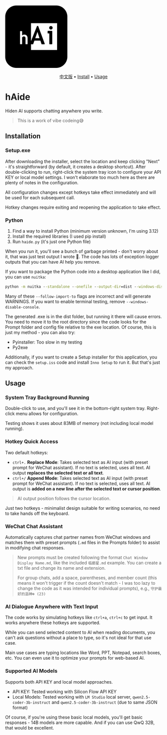 
![](./haide.png)

<p align="center"><a href="https://www.indratang.top/product/haide">中文版</a> • <a href="#installation">Install</a> • <a href="#usage">Usage</a></p>

# hAide

Hiden AI supports chatting anywhere you write.

> This is a work of vibe codeing😅

## Installation

### Setup.exe

After downloading the installer, select the location and keep clicking "Next" - it's straightforward (by default, it creates a desktop shortcut). After double-clicking to run, right-click the system tray icon to configure your API KEY or local model settings. I won't elaborate too much here as there are plenty of notes in the configuration.

All configuration changes except hotkeys take effect immediately and will be used for each subsequent call.

Hotkey changes require exiting and reopening the application to take effect.

### Python

1. Find a way to install Python (minimum version unknown, I'm using 3.12)
2. Install the required libraries (I used pip install)
3. Run `haide.py` (it's just one Python file)

When you run it, you'll see a bunch of garbage printed - don't worry about it, that was just test output I wrote 💩. The code has lots of exception logger outputs that you can have AI help you remove.

If you want to package the Python code into a desktop application like I did, you can use `nuitka`:

```cmd
python -m nuitka --standalone --onefile --output-dir=dist --windows-disable-console --output-filename=haide.exe --windows-icon-from-ico=haide.ico --nofollow-import-to=torch,matplotlib,pandas,numpy,scipy,tkinter --follow-import-to=PIL.Image.Image --follow-import-to=PIL.Image.new --follow-import-to=PIL.ImageDraw.Draw --follow-import-to=keyboard.add_hotkey --follow-import-to=keyboard.remove_hotkey --follow-import-to=keyboard.unhook_all --follow-import-to=pyperclip.copy --follow-import-to=pyperclip.paste --follow-import-to=pyautogui.hotkey --follow-import-to=pyautogui.press --follow-import-to=pyautogui.click --follow-import-to=win32gui.GetWindowText --follow-import-to=win32gui.GetForegroundWindow --follow-import-to=win32gui.FindWindow --follow-import-to=win32gui.ShowWindow --follow-import-to=wxauto.WeChat --follow-import-to=openai.OpenAI --follow-import-to=pystray.Icon --follow-import-to=pystray.MenuItem --follow-import-to=uiautomation.WindowControl --follow-import-to=uiautomation.UIAutomationInitializerInThread --follow-import-to=comtypes.CoInitialize --follow-import-to=comtypes.CoUninitialize --follow-import-to=requests.post haide.py
```

Many of these `--follow-import-to` flags are incorrect and will generate WARNINGS. If you want to enable terminal testing, remove `--windows-disable-console`.

The generated .exe is in the dist folder, but running it there will cause errors. You need to move it to the root directory since the code looks for the Prompt folder and config file relative to the exe location. Of course, this is just my method - you can also try:
- Pyinstaller: Too slow in my testing
- Py2exe

Additionally, if you want to create a Setup installer for this application, you can check the `setup.iss` code and install `Inno Setup` to run it. But that's just my approach.

## Usage

### System Tray Background Running

Double-click to use, and you'll see it in the bottom-right system tray. Right-click menu allows for configuration.

Testing shows it uses about 83MB of memory (not including local model running).

### Hotkey Quick Access

Two default hotkeys:
- `ctrl+.` **Replace Mode**: Takes selected text as AI input (with preset prompt for WeChat assistant). If no text is selected, uses all text. AI output **replaces the selected text or all text**.
- `ctrl+/` **Append Mode**: Takes selected text as AI input (with preset prompt for WeChat assistant). If no text is selected, uses all text. AI output is **added on a new line after the selected text or cursor position**.

> AI output position follows the cursor location.

Just two hotkeys - minimalist design suitable for writing scenarios, no need to take hands off the keyboard.

### WeChat Chat Assistant

Automatically captures chat partner names from WeChat windows and matches them with preset prompts (`.md` files in the Prompts folder) to assist in modifying chat responses.

> New prompts must be created following the format `Chat Window Display Name.md`, like the included `临廊星.md` example. You can create a txt file and change its name and extension.
>
> For group chats, add a space, parentheses, and member count (this means it won't trigger if the count doesn't match - I was too lazy to change the code as it was intended for individual prompts), e.g., `守护最好的涵神❄️ (23)`

### AI Dialogue Anywhere with Text Input

The code works by simulating hotkeys like `ctrl+a`, `ctrl+c` to get input. It works anywhere these hotkeys are supported.

While you can send selected content to AI when reading documents, you can't ask questions without a place to type, so it's not ideal for that use case.

Main use cases are typing locations like Word, PPT, Notepad, search boxes, etc. You can even use it to optimize your prompts for web-based AI.

### Supported AI Models

Supports both API KEY and local model approaches.
- API KEY: Tested working with Silicon Flow API KEY
- Local Models: Tested working with `LM Studio` local server, `qwen2.5-coder-3b-instruct` and `qwen2.5-coder-3b-instruct` (due to same JSON format)

Of course, if you're using these basic local models, you'll get basic responses - 14B models are more capable. And if you can use QwQ 32B, that would be excellent.
